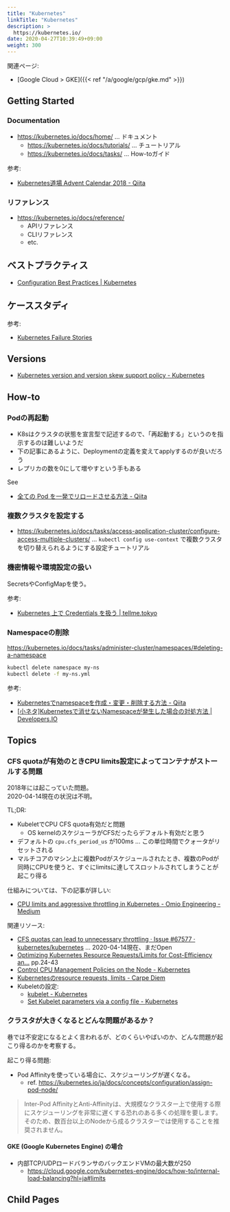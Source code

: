 ```yaml
---
title: "Kubernetes"
linkTitle: "Kubernetes"
description: >
  https://kubernetes.io/
date: 2020-04-27T10:39:49+09:00
weight: 300
---
```


関連ページ:

- [Google Cloud > GKE]({{< ref "/a/google/gcp/gke.md" >}})

## Getting Started
### Documentation

- https://kubernetes.io/docs/home/ ... ドキュメント
  - https://kubernetes.io/docs/tutorials/ ... チュートリアル
  - https://kubernetes.io/docs/tasks/ ... How-toガイド

参考:

- [Kubernetes道場 Advent Calendar 2018 - Qiita](https://qiita.com/advent-calendar/2018/k8s-dojo)

### リファレンス

- https://kubernetes.io/docs/reference/
  - APIリファレンス
  - CLIリファレンス
  - etc.

## ベストプラクティス

- [Configuration Best Practices | Kubernetes](https://kubernetes.io/docs/concepts/configuration/overview/)

## ケーススタディ

参考:

- [Kubernetes Failure Stories](https://k8s.af/)

## Versions

- [Kubernetes version and version skew support policy - Kubernetes](https://kubernetes.io/docs/setup/release/version-skew-policy/)

## How-to
### Podの再起動

- K8sはクラスタの状態を宣言型で記述するので、「再起動する」というのを指示するのは難しいようだ
- 下の記事にあるように、Deploymentの定義を変えてapplyするのが良いだろう
- レプリカの数を0にして増やすという手もある

See

- [全ての Pod を一発でリロードさせる方法 - Qiita](https://qiita.com/dtan4/items/9e0ab5dbe8c64ed6dd21)


### 複数クラスタを設定する

- https://kubernetes.io/docs/tasks/access-application-cluster/configure-access-multiple-clusters/ ... `kubectl config use-context` で複数クラスタを切り替えられるようにする設定チュートリアル


### 機密情報や環境設定の扱い

SecretsやConfigMapを使う。

参考:

- [Kubernetes 上で Credentials を扱う | tellme.tokyo](https://tellme.tokyo/post/2018/08/07/kubernetes-configmaps-secrets/)


### Namespaceの削除

https://kubernetes.io/docs/tasks/administer-cluster/namespaces/#deleting-a-namespace

```sh
kubectl delete namespace my-ns
kubectl delete -f my-ns.yml
```

参考:

- [Kubernetesでnamespaceを作成・変更・削除する方法 - Qiita](https://qiita.com/yusuke_kinoshita/items/d1302cc3ad4657ad3466)
- [\[小ネタ\]Kubernetesで消せないNamespaceが発生した場合の対処方法 | Developers.IO](https://dev.classmethod.jp/articles/k8s-namespace-force-delete/)

## Topics
### CFS quotaが有効のときCPU limits設定によってコンテナがストールする問題

2018年には起こっていた問題。  
2020-04-14現在の状況は不明。

TL;DR:

- KubeletでCPU CFS quota有効だと問題
  - OS kernelのスケジューラがCFSだったらデフォルト有効だと思う
- デフォルトの `cpu.cfs_period_us` が100ms ... この単位時間でクォータがリセットされる
- マルチコアのマシン上に複数Podがスケジュールされたとき、複数のPodが同時にCPUを使うと、すぐにlimitsに達してスロットルされてしまうことが起こり得る

仕組みについては、下の記事が詳しい:

- [CPU limits and aggressive throttling in Kubernetes - Omio Engineering - Medium](https://medium.com/omio-engineering/cpu-limits-and-aggressive-throttling-in-kubernetes-c5b20bd8a718)

関連リソース:

- [CFS quotas can lead to unnecessary throttling · Issue #67577 · kubernetes/kubernetes](https://github.com/kubernetes/kubernetes/issues/67577) ... 2020-04-14現在、まだOpen
- [Optimizing Kubernetes Resource Requests/Limits for Cost-Efficiency an…](https://www.slideshare.net/try_except_/optimizing-kubernetes-resource-requestslimits-for-costefficiency-and-latency-highload) pp.24-43
- [Control CPU Management Policies on the Node - Kubernetes](https://kubernetes.io/docs/tasks/administer-cluster/cpu-management-policies/)
- [Kubernetesのresource requests, limits - Carpe Diem](https://christina04.hatenablog.com/entry/kubernetes-resource-limits)
- Kubeletの設定:
  - [kubelet - Kubernetes](https://kubernetes.io/docs/reference/command-line-tools-reference/kubelet/)
  - [Set Kubelet parameters via a config file - Kubernetes](https://kubernetes.io/docs/tasks/administer-cluster/kubelet-config-file/)

### クラスタが大きくなるとどんな問題があるか？

巷では不安定になるとよく言われるが、どのくらいやばいのか、どんな問題が起こり得るのかを考察する。

起こり得る問題:

- Pod Affinityを使っている場合に、スケジューリングが遅くなる。
  - ref. https://kubernetes.io/ja/docs/concepts/configuration/assign-pod-node/  
> Inter-Pod AffinityとAnti-Affinityは、大規模なクラスター上で使用する際にスケジューリングを非常に遅くする恐れのある多くの処理を要します。 そのため、数百台以上のNodeから成るクラスターでは使用することを推奨されません。

#### GKE (Google Kubernetes Engine) の場合

- 内部TCP/UDPロードバランサのバックエンドVMの最大数が250
  - https://cloud.google.com/kubernetes-engine/docs/how-to/internal-load-balancing?hl=ja#limits

## Child Pages
